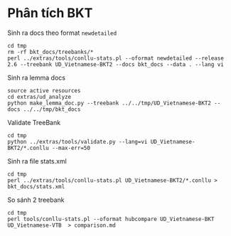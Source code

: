 # Phân tích BKT

Sinh ra docs theo format `newdetailed`

```
cd tmp
rm -rf bkt_docs/treebanks/*
perl ../extras/tools/conllu-stats.pl --oformat newdetailed --release 2.6 --treebank UD_Vietnamese-BKT2 --docs bkt_docs --data . --lang vi
```

Sinh ra lemma docs

```
source active resources 
cd extras/ud_analyze
python make_lemma_doc.py --treebank ../../tmp/UD_Vietnamese-BKT2 --docs ../../tmp/bkt_docs
```

Validate TreeBank

```
cd tmp
python ../extras/tools/validate.py --lang=vi UD_Vietnamese-BKT2/*.conllu --max-err=50
```

Sinh ra file stats.xml

```
cd tmp
perl ../extras/tools/conllu-stats.pl UD_Vietnamese-BKT2/*.conllu > bkt_docs/stats.xml 
```

So sánh 2 treebank 

```
cd tmp
perl tools/conllu-stats.pl --oformat hubcompare UD_Vietnamese-BKT UD_Vietnamese-VTB  > comparison.md 
```
